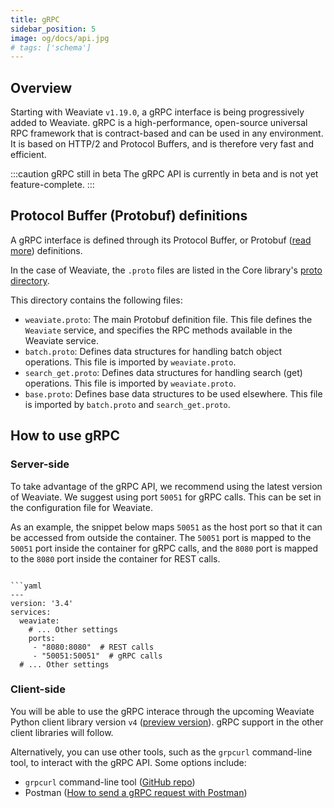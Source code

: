 ```yaml
---
title: gRPC
sidebar_position: 5
image: og/docs/api.jpg
# tags: ['schema']
---
```


## Overview

Starting with Weaviate `v1.19.0`, a gRPC interface is being progressively added to Weaviate. gRPC is a high-performance, open-source universal RPC framework that is contract-based and can be used in any environment. It is based on HTTP/2 and Protocol Buffers, and is therefore very fast and efficient.

:::caution gRPC still in beta
The gRPC API is currently in beta and is not yet feature-complete.
:::

## Protocol Buffer (Protobuf) definitions

A gRPC interface is defined through its Protocol Buffer, or Protobuf ([read more](https://protobuf.dev/)) definitions.

In the case of Weaviate, the `.proto` files are listed in the Core library's [proto directory](https://github.com/weaviate/weaviate/tree/master/grpc/proto/v1).

This directory contains the following files:

- `weaviate.proto`: The main Protobuf definition file. This file defines the `Weaviate` service, and specifies the RPC methods available in the Weaviate service.
- `batch.proto`: Defines data structures for handling batch object operations. This file is imported by `weaviate.proto`.
- `search_get.proto`: Defines data structures for handling search (get) operations. This file is imported by `weaviate.proto`.
- `base.proto`: Defines base data structures to be used elsewhere. This file is imported by `batch.proto` and `search_get.proto`.

## How to use gRPC

### Server-side

To take advantage of the gRPC API, we recommend using the latest version of Weaviate. We suggest using port `50051` for gRPC calls. This can be set in the configuration file for Weaviate.

As an example, the snippet below maps `50051` as the host port so that it can be accessed from outside the container. The `50051` port is mapped to the `50051` port inside the container for gRPC calls, and the `8080` port is mapped to the `8080` port inside the container for REST calls.

```yaml:

```yaml
---
version: '3.4'
services:
  weaviate:
    # ... Other settings
    ports:
     - "8080:8080"  # REST calls
     - "50051:50051"  # gRPC calls
  # ... Other settings
```

### Client-side

You will be able to use the gRPC interace through the upcoming Weaviate Python client library version `v4` ([preview version](../client-libraries/experimental.md)). gRPC support in the other client libraries will follow.

Alternatively, you can use other tools, such as the `grpcurl` command-line tool, to interact with the gRPC API. Some options include:

- `grpcurl` command-line tool ([GitHub repo](https://github.com/fullstorydev/grpcurl))
- Postman ([How to send a gRPC request with Postman](https://learning.postman.com/docs/sending-requests/grpc/grpc-request-interface/))
